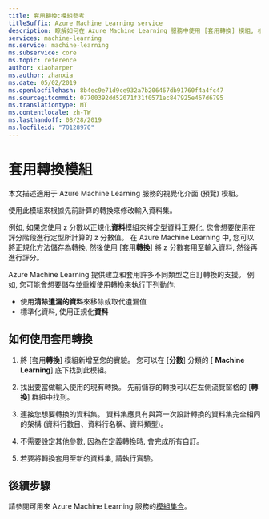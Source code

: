 ```yaml
---
title: 套用轉換:模組參考
titleSuffix: Azure Machine Learning service
description: 瞭解如何在 Azure Machine Learning 服務中使用 [套用轉換] 模組, 根據先前計算的轉換來修改輸入資料集。
services: machine-learning
ms.service: machine-learning
ms.subservice: core
ms.topic: reference
author: xiaoharper
ms.author: zhanxia
ms.date: 05/02/2019
ms.openlocfilehash: 8b4ec9e71d9ce932a7b206467db91760f4a4fc47
ms.sourcegitcommit: 07700392dd52071f31f0571ec847925e467d6795
ms.translationtype: MT
ms.contentlocale: zh-TW
ms.lasthandoff: 08/28/2019
ms.locfileid: "70128970"
---
```

# <a name="apply-transformation-module"></a>套用轉換模組

本文描述適用于 Azure Machine Learning 服務的視覺化介面 (預覽) 模組。

使用此模組來根據先前計算的轉換來修改輸入資料集。  
  
例如, 如果您使用 z 分數以正規化**資料**模組來將定型資料正規化, 您會想要使用在評分階段進行定型所計算的 z 分數值。 在 Azure Machine Learning 中, 您可以將正規化方法儲存為轉換, 然後使用 [套用**轉換**] 將 z 分數套用至輸入資料, 然後再進行評分。
  
Azure Machine Learning 提供建立和套用許多不同類型之自訂轉換的支援。 例如, 您可能會想要儲存並重複使用轉換來執行下列動作:  
  
- 使用**清除遺漏的資料**來移除或取代遺漏值
- 標準化資料, 使用正規化**資料**
  

## <a name="how-to-use-apply-transformation"></a>如何使用套用轉換  
  
1. 將 [套用**轉換**] 模組新增至您的實驗。 您可以在 [**分數**] 分類的 [ **Machine Learning**] 底下找到此模組。 
  
2. 找出要當做輸入使用的現有轉換。  先前儲存的轉換可以在左側流覽窗格的 [**轉換**] 群組中找到。  
  
   
  
3. 連接您想要轉換的資料集。 資料集應具有與第一次設計轉換的資料集完全相同的架構 (資料行數目、資料行名稱、資料類型)。  
  
4. 不需要設定其他參數, 因為在定義轉換時, 會完成所有自訂。  
  
5. 若要將轉換套用至新的資料集, 請執行實驗。  

## <a name="next-steps"></a>後續步驟

請參閱可用來 Azure Machine Learning 服務的[模組集合](module-reference.md)。 